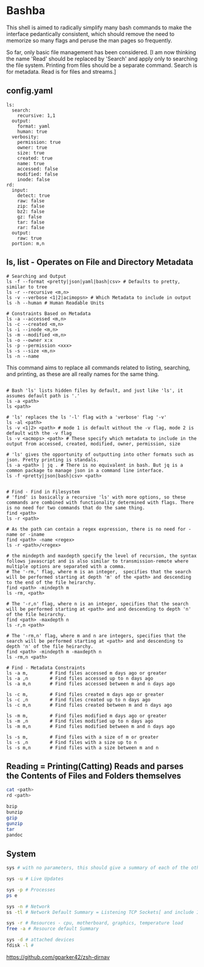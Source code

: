 # Bashba

This shell is aimed to radically simplify many bash commands to make the interface pedantically consistent, which should remove the need to memorize so many flags and peruse the man pages so frequently.

So far, only basic file management has been considered.
[I am now thinking the name 'Read' should be replaced by 'Search' and apply only to searching the file system. Printing from files should be a separate command. Search is for metadata. Read is for files and streams.]

## config.yaml
```
ls:
  search:
    recursive: 1,1
  output:
    format: yaml
    human: true
  verbosity:
    permission: true
    owner: true
    size: true
    created: true
    name: true
    accessed: false
    modified: false
    inode: false
rd:
  input:
    detect: true
    raw: false
    zip: false
    bz2: false
    gz: false
    tar: false
    rar: false
  output:
    raw: true
  portion: m,n
```

## ls, list - Operates on File and Directory Metadata
```
# Searching and Output
ls -f --format <pretty|json|yaml|bash|csv> # Defaults to pretty, similar to tree
ls -r --recursive <m,n> 
ls -v --verbose <1|2|acimopsn> # Which Metadata to include in output
ls -h --human # Human Readable Units

# Constraints Based on Metadata
ls -a --accessed <m,n>
ls -c --created <m,n>
ls -i --inode <m,n>
ls -m --modified <m,n>
ls -o --owner x:x
ls -p --permission <xxx>
ls -s --size <m,n>
ls -n --name
```
This command aims to replace all commands related to listing, searching, and printing, as these are all really names for the same thing.

``` Listing

# Bash 'ls' lists hidden files by default, and just like 'ls', it assumes default path is '.'
ls -a <path> 
ls <path>

# 'ls' replaces the ls '-l' flag with a 'verbose' flag '-v'
ls -al <path>
ls -v <1|2> <path> # mode 1 is default without the -v flag, mode 2 is default with the -v flag
ls -v <acmops> <path> # These specify which metadata to include in the output from accessed, created, modified, owner, permission, size

# 'ls' gives the opportunity of outputting into other formats such as json. Pretty printing is standals.
ls -a <path> | jq . # There is no equivalent in bash. But jq is a common package to manage json in a command line interface.
ls -f <pretty|json|bash|csv> <path>
```

``` Searching

# Find - Find in Filesystem
# 'find' is basically a recursive 'ls' with more options, so these commands are combined with functionality determined with flags. There is no need for two commands that do the same thing.
find <path>
ls -r <path>

# As the path can contain a regex expression, there is no need for -name or -iname
find <path> -name <regex>
ls -r <path>/<regex>

# the mindepth and maxdepth specify the level of recursion, the syntax follows javascript and is also similar to transmission-remote where multiple options are separated with a comma.
# The '-rm,' flag, where m is an integer,  specifies that the search will be performed starting at depth 'm' of the <path> and descending to the end of the file heirarchy.
find <path> -mindepth m
ls -rm, <path>

# The '-r,n' flag, where n is an integer, specifies that the search will be performed starting at <path> and and descending to depth 'n' of the file heirarchy.
find <path> -maxdepth n
ls -r,n <path>

# The '-rm,n' flag, where m and n are integers, specifies that the search will be performed starting at <path> and and descending to depth 'n' of the file heirarchy.
find <path> -mindepth m -maxdepth n
ls -rm,n <path>

# Find - Metadata Constraints
ls -a m,		# Find files accessed m days ago or greater
ls -a ,n		# Find files accessed up to n days ago
ls -a m,n		# Find files accessed between m and n days ago

ls -c m,		# Find files created m days ago or greater
ls -c ,n		# Find files created up to n days ago
ls -c m,n		# Find files created between m and n days ago

ls -m m,		# Find files modified m days ago or greater
ls -m ,n		# Find files modified up to n days ago
ls -m m,n		# Find files modified between m and n days ago

ls -s m,		# Find files with a size of m or greater
ls -s ,n		# Find files with a size up to n
ls -s m,n		# Find files with a size between m and n
```

## Reading = Printing(Catting) Reads and parses the Contents of Files and Folders themselves
``` bash
cat <path>
rd <path>

bzip
bunzip
gzip
gunzip
tar
pandoc
```

## System
``` bash
sys # with no parameters, this should give a summary of each of the other system categories, such as Network and Resource use, and attached devices

sys -u # Live Updates

sys -p # Processes
ps e

sys -n # Network
ss -tl # Network Default Summary = Listening TCP Sockets[ and include IP Address ?]

sys -r # Resources - cpu, motherboard, graphics, temperature load
free -a # Resource default Summary

sys -d # attached devices
fdisk -l #

```


https://github.com/gparker42/zsh-dirnav
